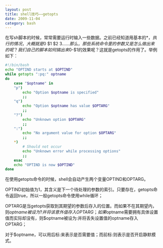 ```yaml
---
layout: post
title: shell技巧——getopts
date: 2009-11-04
category: bash
---
```


在写sh脚本的时候，常常需要运行时输入一些数据。之前已经知道用基本的$*，执行的情况，大概就是$0 $1 $2 $3……
那么，那些系统命令里的参数又是怎么做出来的呢？我们自己的脚本如何搞出来$0-$1的效果呢？这就是getopts的作用了。举例如下：
```bash
#!/bin/bash
echo "OPTIND starts at $OPTIND"
while getopts ":pq:" optname
do
    case "$optname" in
    "p")
        echo "Option $optname is specified"
        ;;
    "q")
        echo "Option $optname has value $OPTARG"
        ;;
    "?")
        echo "Unknown option $OPTARG"
        ;;
    ":")
        echo "No argument value for option $OPTARG"
        ;;
    *)
        # Should not occur
        echo "Unknown error while processing options"
        ;;
    esac
    echo "OPTIND is now $OPTIND"
done
```
在使用getopts命令的时候，shell会自动产生两个变量OPTIND和OPTARG。

OPTIND初始值为1，其含义是下一个待处理的参数的索引。只要存在，getopts命令返回true，所以一般getopts命令使用while循环；

OPTARG是当getopts获取到其期望的参数后存入的位置。而如果不在其期望内，则$optname被设为?并将该意外值存入OPTARG；如果$optname需要拥有具体设置值而实际却没有，则$optname被设为:并将丢失设置值的optname存入OPTARG；

对于$optname，可以用后标:来表示是否需要值；而前标:则表示是否开启静默模式。


